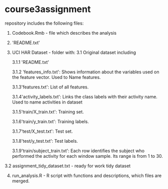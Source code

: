 # course3assignment

repository includes the following files:

1. Codebook.Rmb - file which describes the analysis
2. 'README.txt'
3. UCI HAR Dataset - folder with:
  3.1 Original dataset including

    3.1.1 'README.txt'    
  
    3.1.2 'features_info.txt': Shows information about the variables used on the feature vector. Used to Name features.

    3.1.3'features.txt': List of all features.

    3.1.4'activity_labels.txt': Links the class labels with their activity name. Used to name activities in dataset

    3.1.5'train/X_train.txt': Training set.

    3.1.6'train/y_train.txt': Training labels.

    3.1.7'test/X_test.txt': Test set.

    3.1.8'test/y_test.txt': Test labels.

    3.1.9'train/subject_train.txt': Each row identifies the subject who performed the activity for each window sample. Its range is from 1 to 30. 

  3.2 assignment_tidy_dataset.txt - ready for work tidy dataset 
   
4. run_analysis.R - R script with functions and descriptions, which files are merged.



